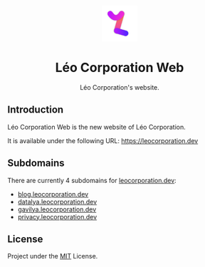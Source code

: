 <p align="center">
  <a href="https://github.com/Leo-Corporation/Leo-Corporation-Web">
    <img src=".github/images/logo.png" alt="Logo" width="80" height="80">
  </a>

  <h1 align="center">Léo Corporation Web</h3>
  <p align="center">
    Léo Corporation's website.
    <br />
  </p>
</p>


## Introduction
Léo Corporation Web is the new website of Léo Corporation.

It is available under the following URL: https://leocorporation.dev
## Subdomains
There are currently 4 subdomains for [leocorporation.dev](https://leocorporation.dev):
- [blog.leocorporation.dev](https://blog.leocorporation.dev)
- [datalya.leocorporation.dev](https://datalya.leocorporation.dev/)
- [gavilya.leocorporation.dev](https://gavilya.leocorporation.dev)
- [privacy.leocorporation.dev](https://privacy.leocorporation.dev)

## License
Project under the [MIT](https://github.com/Leo-Corporation/Leo-Corporation-Web/blob/main/LICENSE) License.
